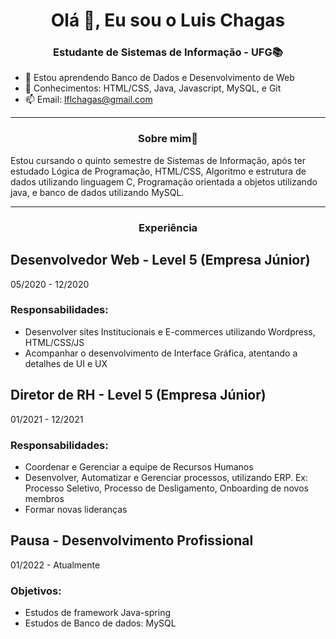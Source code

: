 <h1 align="center">Olá 👋, Eu sou o Luis Chagas</h1>

<h3 align="center">Estudante de Sistemas de Informação - UFG📚</h3>

- 🌱 Estou aprendendo Banco de Dados e Desenvolvimento de Web
- 💬 Conhecimentos: HTML/CSS, Java, Javascript, MySQL, e Git
- 📫 Email: lflchagas@gmail.com

---

<h3 align="center">Sobre mim📝</h3>

Estou cursando o quinto semestre de Sistemas de Informação, após ter estudado Lógica de Programação, HTML/CSS, Algoritmo e estrutura de dados utilizando linguagem C, Programação orientada a objetos utilizando java, e banco de dados utilizando MySQL.

---

<h3 align="center">Experiência</h3>

## Desenvolvedor Web - Level 5 (Empresa Júnior)
05/2020 - 12/2020
### Responsabilidades:
- Desenvolver sites Institucionais e E-commerces utilizando Wordpress, HTML/CSS/JS
- Acompanhar o desenvolvimento de Interface Gráfica, atentando a detalhes de UI e UX

## Diretor de RH - Level 5 (Empresa Júnior)
01/2021 - 12/2021
### Responsabilidades:
- Coordenar e Gerenciar a equipe de Recursos Humanos
- Desenvolver, Automatizar e Gerenciar processos, utilizando ERP. Ex: Processo Seletivo, Processo de Desligamento, Onboarding de novos membros
- Formar novas lideranças

## Pausa - Desenvolvimento Profissional
01/2022 - Atualmente
### Objetivos:
- Estudos de framework Java-spring
- Estudos de Banco de dados: MySQL

<!--

- 🔭 Propector na <a href="https://level5jr.com.br/" target="_blank">Level 5</a>

**LuisFernandoChagas/LuisFernandoChagas** is a ✨ _special_ ✨ repository because its `README.md` (this file) appears on your GitHub profile.

Here are some ideas to get you started:

- 🔭 I’m currently working on ...
- 🌱 I’m currently learning ...
- 👯 I’m looking to collaborate on ...
- 🤔 I’m looking for help with ...
- 💬 Ask me about ...
- 📫 How to reach me: ...
- 😄 Pronouns: ...
- ⚡ Fun fact: ...
-->
